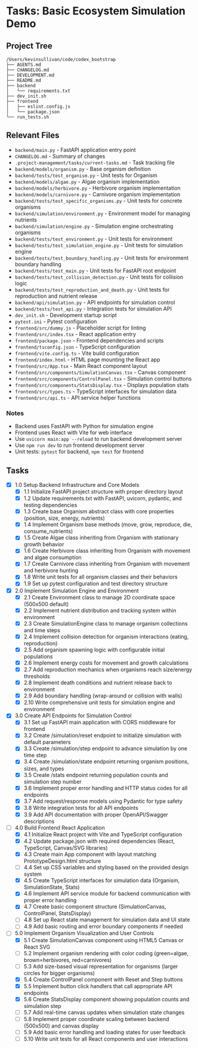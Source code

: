 # Tasks: Basic Ecosystem Simulation Demo

## Project Tree
```
/Users/kevinsullivan/code/codex_bootstrap
├── AGENTS.md
├── CHANGELOG.md
├── DEVELOPMENT.md
├── README.md
├── backend
│   └── requirements.txt
├── dev_init.sh
├── frontend
│   ├── eslint.config.js
│   └── package.json
└── run_tests.sh
```

## Relevant Files

- `backend/main.py` - FastAPI application entry point
- `CHANGELOG.md` - Summary of changes
- `.project-management/tasks/current-tasks.md` - Task tracking file
- `backend/models/organism.py` - Base organism definition
- `backend/tests/test_organism.py` - Unit tests for Organism
- `backend/models/algae.py` - Algae organism implementation
- `backend/models/herbivore.py` - Herbivore organism implementation
- `backend/models/carnivore.py` - Carnivore organism implementation
- `backend/tests/test_specific_organisms.py` - Unit tests for concrete organisms
- `backend/simulation/environment.py` - Environment model for managing nutrients
- `backend/simulation/engine.py` - Simulation engine orchestrating organisms
- `backend/tests/test_environment.py` - Unit tests for environment
- `backend/tests/test_simulation_engine.py` - Unit tests for simulation engine
- `backend/tests/test_boundary_handling.py` - Unit tests for environment boundary handling
- `backend/tests/test_main.py` - Unit tests for FastAPI root endpoint
- `backend/tests/test_collision_detection.py` - Unit tests for collision logic
- `backend/tests/test_reproduction_and_death.py` - Unit tests for reproduction and nutrient release
- `backend/api/simulation.py` - API endpoints for simulation control
- `backend/tests/test_api.py` - Integration tests for simulation API
- `dev_init.sh` - Development startup script
- `pytest.ini` - Pytest configuration
- `frontend/src/dummy.js` - Placeholder script for linting
- `frontend/src/index.tsx` - React application entry
- `frontend/package.json` - Frontend dependencies and scripts
- `frontend/tsconfig.json` - TypeScript configuration
- `frontend/vite.config.ts` - Vite build configuration
- `frontend/index.html` - HTML page mounting the React app
- `frontend/src/App.tsx` - Main React component layout
- `frontend/src/components/SimulationCanvas.tsx` - Canvas component
- `frontend/src/components/ControlPanel.tsx` - Simulation control buttons
- `frontend/src/components/StatsDisplay.tsx` - Displays population stats
- `frontend/src/types.ts` - TypeScript interfaces for simulation data
- `frontend/src/api.ts` - API service helper functions

### Notes

- Backend uses FastAPI with Python for simulation engine
- Frontend uses React with Vite for web interface
- Use `uvicorn main:app --reload` to run backend development server
- Use `npm run dev` to run frontend development server
- Unit tests: `pytest` for backend, `npm test` for frontend

## Tasks

- [x] 1.0 Setup Backend Infrastructure and Core Models
  - [x] 1.1 Initialize FastAPI project structure with proper directory layout
  - [x] 1.2 Update requirements.txt with FastAPI, uvicorn, pydantic, and testing dependencies
  - [x] 1.3 Create base Organism abstract class with core properties (position, size, energy, nutrients)
  - [x] 1.4 Implement Organism base methods (move, grow, reproduce, die, consume_nutrients)
  - [x] 1.5 Create Algae class inheriting from Organism with stationary growth behavior
  - [x] 1.6 Create Herbivore class inheriting from Organism with movement and algae consumption
  - [x] 1.7 Create Carnivore class inheriting from Organism with movement and herbivore hunting
  - [x] 1.8 Write unit tests for all organism classes and their behaviors
  - [x] 1.9 Set up pytest configuration and test directory structure

- [x] 2.0 Implement Simulation Engine and Environment
  - [x] 2.1 Create Environment class to manage 2D coordinate space (500x500 default)
  - [x] 2.2 Implement nutrient distribution and tracking system within environment
  - [x] 2.3 Create SimulationEngine class to manage organism collections and time steps
  - [x] 2.4 Implement collision detection for organism interactions (eating, reproduction)
  - [x] 2.5 Add organism spawning logic with configurable initial populations
  - [x] 2.6 Implement energy costs for movement and growth calculations
  - [x] 2.7 Add reproduction mechanics when organisms reach size/energy thresholds
  - [x] 2.8 Implement death conditions and nutrient release back to environment
  - [x] 2.9 Add boundary handling (wrap-around or collision with walls)
  - [x] 2.10 Write comprehensive unit tests for simulation engine and environment

- [x] 3.0 Create API Endpoints for Simulation Control
  - [x] 3.1 Set up FastAPI main application with CORS middleware for frontend
  - [x] 3.2 Create /simulation/reset endpoint to initialize simulation with default parameters
  - [x] 3.3 Create /simulation/step endpoint to advance simulation by one time step
  - [x] 3.4 Create /simulation/state endpoint returning organism positions, sizes, and types
  - [x] 3.5 Create /stats endpoint returning population counts and simulation step number
  - [x] 3.6 Implement proper error handling and HTTP status codes for all endpoints
  - [x] 3.7 Add request/response models using Pydantic for type safety
  - [x] 3.8 Write integration tests for all API endpoints
  - [x] 3.9 Add API documentation with proper OpenAPI/Swagger descriptions

- [ ] 4.0 Build Frontend React Application
  - [x] 4.1 Initialize React project with Vite and TypeScript configuration
  - [x] 4.2 Update package.json with required dependencies (React, TypeScript, Canvas/SVG libraries)
  - [x] 4.3 Create main App component with layout matching PrototypeDesign.html structure
  - [ ] 4.4 Set up CSS variables and styling based on the provided design system
  - [x] 4.5 Create TypeScript interfaces for simulation data (Organism, SimulationState, Stats)
  - [x] 4.6 Implement API service module for backend communication with proper error handling
  - [x] 4.7 Create basic component structure (SimulationCanvas, ControlPanel, StatsDisplay)
  - [ ] 4.8 Set up React state management for simulation data and UI state
  - [ ] 4.9 Add basic routing and error boundary components if needed

- [ ] 5.0 Implement Organism Visualization and User Controls
  - [x] 5.1 Create SimulationCanvas component using HTML5 Canvas or React SVG
  - [ ] 5.2 Implement organism rendering with color coding (green=algae, brown=herbivores, red=carnivores)
  - [ ] 5.3 Add size-based visual representation for organisms (larger circles for bigger organisms)
  - [x] 5.4 Create ControlPanel component with Reset and Step buttons
  - [x] 5.5 Implement button click handlers that call appropriate API endpoints
  - [x] 5.6 Create StatsDisplay component showing population counts and simulation step
  - [ ] 5.7 Add real-time canvas updates when simulation state changes
  - [ ] 5.8 Implement proper coordinate scaling between backend (500x500) and canvas display
  - [ ] 5.9 Add basic error handling and loading states for user feedback
  - [ ] 5.10 Write unit tests for all React components and user interactions
